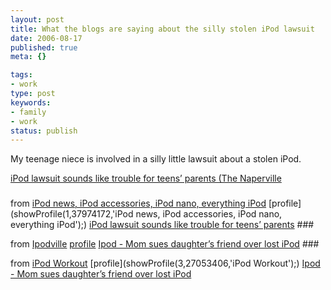 ```yaml
---
layout: post
title: What the blogs are saying about the silly stolen iPod lawsuit
date: 2006-08-17
published: true
meta: {}

tags:
- work
type: post
keywords:
- family
- work
status: publish
---
```



My teenage niece is involved in a silly little lawsuit about a stolen iPod.



[iPod lawsuit sounds like trouble for teens’ parents (The Naperville](http://ipod.fakz.net/ipod-lawsuit-sounds-like-trouble-for-teens-parents-the-naperville)

 ###



from [iPod news, iPod accessories, iPod nano, everything iPod](http://ipod.fakz.net) [profile](showProfile(1,37974172,'iPod news, iPod accessories, iPod nano, everything iPod');) [iPod lawsuit sounds like trouble for teens’ parents](http://elvis2.ateamerica.com/before.america.ate/20060816044826/ipod-lawsuit-sounds-like-trouble-for-teens-parents/index.html) ###

 from [Ipodville](http://elvis2.ateamerica.com) [profile](showProfile(2,22815618,'Ipodville');) [Ipod - Mom sues daughter’s friend over lost iPod](http://www.ipod-workout.com/?p=622) ###

 from [iPod Workout](http://www.ipod-workout.com) [profile](showProfile(3,27053406,'iPod Workout');)  [Ipod - Mom sues daughter’s friend over lost iPod](http://www.ipod-workout.com/?p=622)

